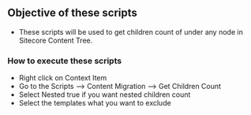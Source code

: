 ## Objective of these scripts

- These scripts will be used to get children count of under any node in Sitecore Content Tree.

### How to execute these scripts

- Right click on Context Item
- Go to the Scripts --> Content Migration --> Get Children Count
- Select Nested true if you want nested children count
- Select the templates what you want to exclude
